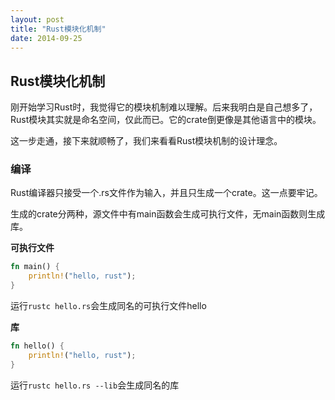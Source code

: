 ```yaml
---
layout: post
title: "Rust模块化机制"
date: 2014-09-25
---
```


## Rust模块化机制

刚开始学习Rust时，我觉得它的模块机制难以理解。后来我明白是自己想多了，Rust模块其实就是命名空间，仅此而已。它的crate倒更像是其他语言中的模块。

这一步走通，接下来就顺畅了，我们来看看Rust模块机制的设计理念。


### 编译
Rust编译器只接受一个.rs文件作为输入，并且只生成一个crate。这一点要牢记。

生成的crate分两种，源文件中有main函数会生成可执行文件，无main函数则生成库。

<strong>可执行文件</strong>

``` hello.rs
fn main() {
    println!("hello, rust");
}
```
运行`rustc hello.rs`会生成同名的可执行文件hello

<strong>库</strong>

``` hello.rs
fn hello() {
    println!("hello, rust");
}
```
运行`rustc hello.rs --lib`会生成同名的库

